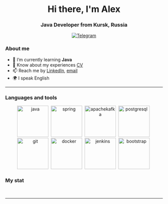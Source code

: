<div id="header" align="center">
    <h1>Hi there, I'm  Alex </h1>
    <h3>Java Developer from Kursk, Russia</h3>
</div>

 <div id="socials" align="center">
  <!--  <a href="linkedin-url">
    <img src="https://img.shields.io/badge/LinkedIn-blue?style=for-the-badge&logo=linkedin&logoColor=white" alt="LinkedIn"/>
  </a> -->
<!--   <a href="twitter-url">
    <img src="https://img.shields.io/badge/Twitter-blue?style=for-the-badge&logo=twitter&logoColor=white" alt="Twitter"/>
  </a> -->
  <a href="https://t.me/alex46volokno">
    <img src="https://img.shields.io/badge/Telegram-blue?style=for-the-badge&logo=telegram&logoColor=white" alt="Telegram"/>
  </a>
</div>



### About me
- 🌱 I’m currently learning **Java**
- 📄 Know about my experiences [CV](cv-link)
- 📫 Reach me by [LinkedIn](linkedin-link), [email](mailto:a_esipov_it@list.ru)
- 🌍 I speak English

---

### Languages and tools

<div id="languages" align="center">
    <img src="https://cdn.jsdelivr.net/gh/devicons/devicon/icons/java/java-original-wordmark.svg" title="java" width="100" height="100"/>&nbsp;
    <img src="https://cdn.jsdelivr.net/gh/devicons/devicon/icons/spring/spring-original-wordmark.svg" title="spring" width="100" height="100"/>&nbsp;
    <img src="https://cdn.jsdelivr.net/gh/devicons/devicon/icons/apachekafka/apachekafka-original-wordmark.svg" title="apachekafka" width="100" height="100"/>&nbsp;
    <img src="https://cdn.jsdelivr.net/gh/devicons/devicon/icons/postgresql/postgresql-plain-wordmark.svg" title="postgresql" width="100" height="100"/>&nbsp;
    <img src="https://cdn.jsdelivr.net/gh/devicons/devicon/icons/git/git-original-wordmark.svg" title="git" width="100" height="100"/>&nbsp;
    <img src="https://cdn.jsdelivr.net/gh/devicons/devicon/icons/docker/docker-original-wordmark.svg" title="docker" width="100" height="100"/>&nbsp;
    <img src="https://cdn.jsdelivr.net/gh/devicons/devicon/icons/jenkins/jenkins-original.svg" title="jenkins" width="100" height="100"/>&nbsp;
    <img src="https://cdn.jsdelivr.net/gh/devicons/devicon/icons/bootstrap/bootstrap-original-wordmark.svg" title="bootstrap" width="100" height="100"/>&nbsp;
</div>

### My stat

<div id="stat" align="center">
    <img src="https://github-profile-summary-cards.vercel.app/api/cards/profile-details?username=AlexeyEsipov&theme=github_dark" alt=""/>
    <img src="https://github-profile-summary-cards.vercel.app/api/cards/stats?username=AlexeyEsipov&theme=github_dark" alt=""/>
    <img src="https://github-profile-summary-cards.vercel.app/api/cards/productive-time?username=AlexeyEsipov&theme=github_dark" alt=""/>
    <img src="https://github-profile-summary-cards.vercel.app/api/cards/most-commit-language?username=AlexeyEsipov&theme=github_dark" alt=""/>    
    <img src="https://github-profile-summary-cards.vercel.app/api/cards/repos-per-language?username=AlexeyEsipov&theme=github_dark" alt=""/>    
</div>

---
<img src="https://komarev.com/ghpvc/?username=AlexeyEsipov&style=flat-square&color=blue" alt=""/>

